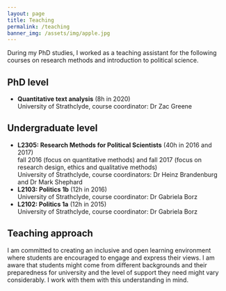 ```yaml
---
layout: page
title: Teaching
permalink: /teaching
banner_img: /assets/img/apple.jpg
---
```

During my PhD studies, I worked as a teaching assistant for the following courses on research methods and introduction to political science.

## PhD level

* **Quantitative text analysis** (8h in 2020)
  <br>University of Strathclyde, course coordinator: Dr Zac Greene<br>

## Undergraduate level

* **L2305: Research Methods for Political Scientists** (40h in 2016 and 2017)
  <br>fall 2016 (focus on quantitative methods) and fall 2017 (focus on research design, ethics and qualitative methods)
  <br>University of Strathclyde, course coordinators: Dr Heinz Brandenburg and Dr Mark Shephard<br>
* **L2103: Politics 1b** (12h in 2016)
  <br>University of Strathclyde, course coordinator: Dr Gabriela Borz<br>
* **L2102: Politics 1a** (12h in 2015)
  <br>University of Strathclyde, course coordinator: Dr Gabriela Borz<br>

## Teaching approach

I am committed to creating an inclusive and open learning environment where students are encouraged to engage and express their views. I am aware that students might come from different backgrounds and their preparedness for university and the level of support they need might vary considerably. I work with them with this understanding in mind.
